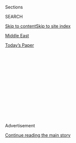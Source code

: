 <div id="app">

<div>

<div>

<div>

<div class="NYTAppHideMasthead css-1q2w90k e1suatyy0">

<div class="section css-ui9rw0 e1suatyy2">

<div class="css-eph4ug er09x8g0">

<div class="css-6n7j50">

</div>

<span class="css-1dv1kvn">Sections</span>

<div class="css-10488qs">

<span class="css-1dv1kvn">SEARCH</span>

</div>

[Skip to content](#site-content)[Skip to site index](#site-index)

</div>

<div id="masthead-section-label" class="css-1wr3we4 eaxe0e00">

[Middle
East](https://www.nytimes.com/section/world/middleeast)

</div>

<div class="css-10698na e1huz5gh0">

</div>

</div>

<div id="masthead-bar-one" class="section hasLinks css-15hmgas e1csuq9d3">

<div class="css-uqyvli e1csuq9d0">

</div>

<div class="css-1uqjmks e1csuq9d1">

</div>

<div class="css-9e9ivx">

[](https://myaccount.nytimes.com/auth/login?response_type=cookie&client_id=vi)

</div>

<div class="css-1bvtpon e1csuq9d2">

[Today’s
Paper](https://www.nytimes.com/section/todayspaper)

</div>

</div>

</div>

</div>

<div data-aria-hidden="false">

<div id="site-content" data-role="main">

<div>

<div class="css-1aor85t" style="opacity:0.000000001;z-index:-1;visibility:hidden">

<div class="css-1hqnpie">

<div class="css-epjblv">

<span class="css-17xtcya">[Middle
East](/section/world/middleeast)</span><span class="css-x15j1o">|</span><span class="css-fwqvlz">Israel
Says It Thwarted a Hezbollah Raid at Lebanon
Border</span>

</div>

<div class="css-k008qs">

<div class="css-1iwv8en">

<span class="css-18z7m18"></span>

<div>

</div>

</div>

<span class="css-1n6z4y">https://nyti.ms/3jK5VY3</span>

<div class="css-1705lsu">

<div class="css-4xjgmj">

<div class="css-4skfbu" data-role="toolbar" data-aria-label="Social Media Share buttons, Save button, and Comments Panel with current comment count" data-testid="share-tools">

  - 
  - 
  - 
  - 
    
    <div class="css-6n7j50">
    
    </div>

  - 

</div>

</div>

</div>

</div>

</div>

</div>

<div id="NYT_TOP_BANNER_REGION" class="css-13pd83m">

</div>

<div id="top-wrapper" class="css-1sy8kpn">

<div id="top-slug" class="css-l9onyx">

Advertisement

</div>

[Continue reading the main
story](#after-top)

<div class="ad top-wrapper" style="text-align:center;height:100%;display:block;min-height:250px">

<div id="top" class="place-ad" data-position="top" data-size-key="top">

</div>

</div>

<div id="after-top">

</div>

</div>

<div>

<div id="sponsor-wrapper" class="css-1hyfx7x">

<div id="sponsor-slug" class="css-19vbshk">

Supported by

</div>

[Continue reading the main
story](#after-sponsor)

<div id="sponsor" class="ad sponsor-wrapper" style="text-align:center;height:100%;display:block">

</div>

<div id="after-sponsor">

</div>

</div>

<div class="css-186x18t">

</div>

<div class="css-1vkm6nb ehdk2mb0">

# Israel Says It Thwarted a Hezbollah Raid at Lebanon Border

</div>

The Israeli military says it repelled a raid by Hezbollah in a disputed
area along its northern border. Hezbollah denied carrying out an
operation. No casualties were reported.

<div class="css-79elbk" data-testid="photoviewer-wrapper">

<div class="css-z3e15g" data-testid="photoviewer-wrapper-hidden">

</div>

<div class="css-1a48zt4 ehw59r15" data-testid="photoviewer-children">

![<span class="css-16f3y1r e13ogyst0" data-aria-hidden="true">Israeli
armored vehicles along the border with Lebanon on
Monday. </span><span class="css-cnj6d5 e1z0qqy90" itemprop="copyrightHolder"><span class="css-1ly73wi e1tej78p0">Credit...</span><span><span>Jalaa
Marey/Agence France-Presse — Getty
Images</span></span></span>](https://static01.nyt.com/images/2020/07/27/world/27israel-lebanon/merlin_174994035_61f0324c-02cf-4c60-b221-711b13fee908-articleLarge.jpg?quality=75&auto=webp&disable=upscale)

</div>

</div>

<div class="css-18e8msd">

<div class="css-vp77d3 epjyd6m0">

<div class="css-hus3qt ey68jwv0" data-aria-hidden="true">

[![Isabel
Kershner](https://static01.nyt.com/images/2018/10/12/multimedia/author-isabel-kershner/author-isabel-kershner-thumbLarge.png
"Isabel Kershner")](https://www.nytimes.com/by/isabel-kershner)

</div>

<div class="css-1baulvz">

By [<span class="css-1baulvz last-byline" itemprop="name">Isabel
Kershner</span>](https://www.nytimes.com/by/isabel-kershner)

</div>

</div>

  - 
    
    <div class="css-ld3wwf e16638kd2">
    
    July 27,
    2020
    
    </div>

  - 
    
    <div class="css-4xjgmj">
    
    <div class="css-d8bdto" data-role="toolbar" data-aria-label="Social Media Share buttons, Save button, and Comments Panel with current comment count" data-testid="share-tools">
    
      - 
      - 
      - 
      - 
        
        <div class="css-6n7j50">
        
        </div>
    
      - 
    
    </div>
    
    </div>

</div>

</div>

<div class="section meteredContent css-1r7ky0e" name="articleBody" itemprop="articleBody">

<div class="css-1fanzo5 StoryBodyCompanionColumn">

<div class="css-53u6y8">

JERUSALEM — The Israeli military said Monday that it had thwarted a raid
by a Hezbollah “terrorist squad” in a disputed area along its northern
border with Lebanon, resulting in an exchange of fire that capped days
of mounting tension there.

An Israeli military spokesman said that a small squad armed with assault
rifles had crossed an unfenced section of the boundary into Israel by a
few yards.

Israeli forces responded, firing small arms, tank guns and then
artillery, the spokesman, Lt. Col. Jonathan Conricus, said. The squad
fled back into Lebanon, he said, and then fired back at Israel.

Hezbollah, the Lebanese militant organization, denied that there had
been an exchange of fire, saying the only firing had come from the
Israeli side.

</div>

</div>

<div class="css-1fanzo5 StoryBodyCompanionColumn">

<div class="css-53u6y8">

“Everything that the enemy’s media is claiming in terms of foiling an
infiltration operation” is “absolutely not true,” Hezbollah said in a
statement. “It is an attempt to invent false and mythical victories.”

No casualties were reported by either side.

</div>

</div>

<div class="css-79elbk" data-testid="photoviewer-wrapper">

<div class="css-z3e15g" data-testid="photoviewer-wrapper-hidden">

</div>

<div class="css-1a48zt4 ehw59r15" data-testid="photoviewer-children">

![<span class="css-16f3y1r e13ogyst0" data-aria-hidden="true">Smoke
rising above Shebaa Farms on
Monday.</span><span class="css-cnj6d5 e1z0qqy90" itemprop="copyrightHolder"><span class="css-1ly73wi e1tej78p0">Credit...</span><span>Atef
Safadi/EPA, via
Shutterstock</span></span>](https://static01.nyt.com/images/2020/07/27/world/27israel-lebanon2sub/merlin_175000704_3371d5b1-b28e-4d2b-afd8-e28b2c20a43b-articleLarge.jpg?quality=75&auto=webp&disable=upscale)

</div>

</div>

<div class="css-1fanzo5 StoryBodyCompanionColumn">

<div class="css-53u6y8">

Israel had been bracing for retaliation from Hezbollah since the killing
of one of its operatives in a strike in Syria last week that was
attributed to Israel.

Hezbollah said Monday that retaliation was still coming, as well as
retaliation for the shelling on Monday. Lebanese television reported
shelling near the Lebanese village of Kafr Shuba.

“The Zionists only need to continue waiting for the punishment for their
crimes,” the Hezbollah statement said.

</div>

</div>

<div class="css-1fanzo5 StoryBodyCompanionColumn">

<div class="css-53u6y8">

On Monday afternoon, amid preliminary reports of explosions, smoke and
cross-border fire, the Israeli military instructed residents of northern
Israel to remain indoors and closed roads in the area. But the
restrictions were lifted less than two hours later, a sign that calm had
been restored and an apparent indication that Israel did not intend to
prolong the confrontation.

The events took place in the vicinity of Shebaa Farms — known in Israel
as Mount Dov — a strip claimed by Israel, Lebanon and sometimes Syria
near the intersection of all three nations and adjacent to the Golan
Heights.

Israel’s defense minister, Benny Gantz, had visited the northern border
on Sunday as anticipation of a retaliatory attack by Hezbollah grew.

Syria’s state-run news agency, SANA, reported that Israeli aircraft had
fired rockets toward southern Damascus last Monday night, July 20.
Though Israel rarely takes responsibility publicly for specific strikes,
it has acknowledged carrying out scores of attacks aimed, it says, at
[preventing the transfer of sophisticated
weapons](https://www.nytimes.com/2019/08/28/world/middleeast/israel-iran-shadow-war.html?action=click&module=RelatedLinks&pgtype=Article)
from Iran to Hezbollah via Syria.

After last week’s strike on an ammunition depot near the Damascus
airport, Hezbollah said that one of its operatives, Ali Kamel Mohsen,
was killed in an act of “Zionist aggression.”

The killing appeared to violate [informal rules of
engagement](https://www.nytimes.com/2019/08/28/world/middleeast/israel-iran-shadow-war.html)
between Israel and Hezbollah.

In recent years, Hezbollah has refrained from killing Israelis while
Israel has largely avoided killing Hezbollah fighters in Syria. Both
sides want to press their points while avoiding a war that could
devastate Lebanon and
Israel.

</div>

</div>

<div class="css-79elbk" data-testid="photoviewer-wrapper">

<div class="css-z3e15g" data-testid="photoviewer-wrapper-hidden">

</div>

<div class="css-1a48zt4 ehw59r15" data-testid="photoviewer-children">

<div class="css-1xdhyk6 erfvjey0">

<span class="css-1ly73wi e1tej78p0">Image</span>

<div class="css-zjzyr8">

<div data-testid="lazyimage-container" style="height:257.77777777777777px">

</div>

</div>

</div>

<span class="css-16f3y1r e13ogyst0" data-aria-hidden="true">Israeli
soldiers set up a check point in the Golan Heights near the border with
Lebanon, on
Monday.</span><span class="css-cnj6d5 e1z0qqy90" itemprop="copyrightHolder"><span class="css-1ly73wi e1tej78p0">Credit...</span><span>Jalaa
Marey/Agence France-Presse — Getty Images</span></span>

</div>

</div>

<div class="css-1fanzo5 StoryBodyCompanionColumn">

<div class="css-53u6y8">

In a television interview on Sunday, Naim Qassem, the deputy secretary
general of Hezbollah, described the Hezbollah fighter killed in Syria as
a martyr and said the group would uphold the rules of engagement.

</div>

</div>

<div class="css-1fanzo5 StoryBodyCompanionColumn">

<div class="css-53u6y8">

“The deterrence equation with Israel is standing,” he said on the Arabic
news channel Al Mayadeen. “Amending or changing the rules of engagement
or the deterrence equation are not on our agenda.”

Israel contends that Hezbollah, with Iran’s help, is trying to build a
fleet of precision-guided missiles, which Israel considers a red line.
Last August, an Israeli drone struck a building near Beirut that Israeli
officials said contained machinery for making those missiles.

Prime Minister Benjamin Netanyahu said Monday that officials were
closely monitoring the situation in the north.

“Hezbollah needs to know that it’s playing with fire,” he said. “Every
attack against us will be answered with great might.”

He said that Israel “will not allow Iran to entrench itself militarily
on our border with Syria” and warned that “Lebanon and Hezbollah will
bear responsibility for any attack” originating from Lebanese territory.

Israel and Hezbollah fought a devastating, monthlong war in 2006. There
have only been sporadic clashes across the Israel-Lebanon border in
recent years.

</div>

</div>

<div class="css-1fanzo5 StoryBodyCompanionColumn">

<div class="css-53u6y8">

Monday’s events came as many Israelis, largely barred from traveling
abroad because of a spike in coronavirus infections, were vacationing in
the north.

Adam Rasgon contributed reporting from Jerusalem, and Vivian Yee from
Beirut.

</div>

</div>

<div>

</div>

</div>

<div>

</div>

<div>

</div>

<div>

</div>

<div>

<div id="bottom-wrapper" class="css-1ede5it">

<div id="bottom-slug" class="css-l9onyx">

Advertisement

</div>

[Continue reading the main
story](#after-bottom)

<div id="bottom" class="ad bottom-wrapper" style="text-align:center;height:100%;display:block;min-height:90px">

</div>

<div id="after-bottom">

</div>

</div>

</div>

</div>

</div>

## Site Index

<div>

</div>

## Site Information Navigation

  - [© <span>2020</span> <span>The New York Times
    Company</span>](https://help.nytimes.com/hc/en-us/articles/115014792127-Copyright-notice)

<!-- end list -->

  - [NYTCo](https://www.nytco.com/)
  - [Contact
    Us](https://help.nytimes.com/hc/en-us/articles/115015385887-Contact-Us)
  - [Work with us](https://www.nytco.com/careers/)
  - [Advertise](https://nytmediakit.com/)
  - [T Brand Studio](http://www.tbrandstudio.com/)
  - [Your Ad
    Choices](https://www.nytimes.com/privacy/cookie-policy#how-do-i-manage-trackers)
  - [Privacy](https://www.nytimes.com/privacy)
  - [Terms of
    Service](https://help.nytimes.com/hc/en-us/articles/115014893428-Terms-of-service)
  - [Terms of
    Sale](https://help.nytimes.com/hc/en-us/articles/115014893968-Terms-of-sale)
  - [Site
    Map](https://spiderbites.nytimes.com)
  - [Help](https://help.nytimes.com/hc/en-us)
  - [Subscriptions](https://www.nytimes.com/subscription?campaignId=37WXW)

</div>

</div>

</div>

</div>
